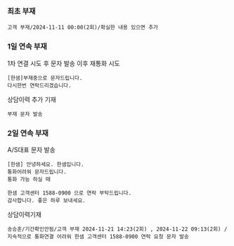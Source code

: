 ### 최초 부재
```
고객 부재/2024-11-11 00:00(2회)/확실한 내용 있으면 추가
```
### 1일 연속 부재
1차 연결 시도 후 문자 발송 이후 재통화 시도
```
[한샘]부재중으로 문자드립니다. 
다시한번 연락드리겠습니다.
```

상담이력 추가 기재
```
부재 문자 발송
```

### 2일 연속 부재
A/S대표 문자 발송
```
[한샘] 안녕하세요. 한샘입니다.
통화어려워 문자드립니다. 
통화 가능 하실 때
```
```
한샘 고객센터 1588-0900 으로 연락 부탁드립니다. 
감사합니다. 좋은 하루 보내세요.
```

상담이력기재
```
송승훈/기간확인안됨/고객 부재 2024-11-21 14:23(2회) , 2024-11-22 09:13(2회) / 지속적으로 통화연결 어려워 한샘 고객센터 1588-0900 연락 요청 문자 발송
```

